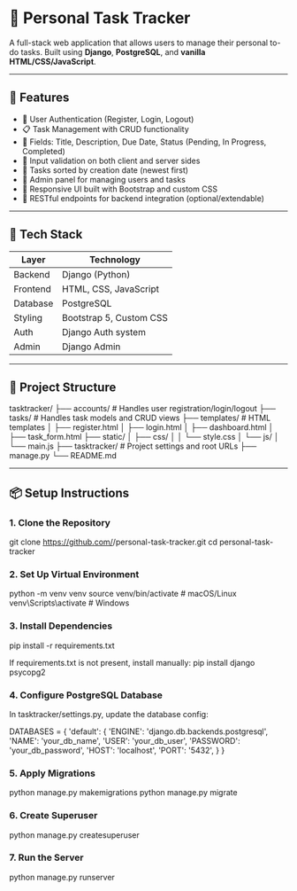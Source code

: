 # 📝 Personal Task Tracker

A full-stack web application that allows users to manage their personal to-do tasks. Built using **Django**, **PostgreSQL**, and **vanilla HTML/CSS/JavaScript**.

---

## 🚀 Features

- 🔐 User Authentication (Register, Login, Logout)
- 📋 Task Management with CRUD functionality
- 📅 Fields: Title, Description, Due Date, Status (Pending, In Progress, Completed)
- 🧠 Input validation on both client and server sides
- 📌 Tasks sorted by creation date (newest first)
- 🧾 Admin panel for managing users and tasks
- 🎨 Responsive UI built with Bootstrap and custom CSS
- 📍 RESTful endpoints for backend integration (optional/extendable)

---

## 🧱 Tech Stack

| Layer     | Technology              |
|-----------|--------------------------|
| Backend   | Django (Python)          |
| Frontend  | HTML, CSS, JavaScript    |
| Database  | PostgreSQL               |
| Styling   | Bootstrap 5, Custom CSS  |
| Auth      | Django Auth system       |
| Admin     | Django Admin             |

---

## 📁 Project Structure
tasktracker/
├── accounts/ # Handles user registration/login/logout
├── tasks/ # Handles task models and CRUD views
├── templates/ # HTML templates
│ ├── register.html
│ ├── login.html
│ ├── dashboard.html
│ ├── task_form.html
├── static/
│ ├── css/
│ │ └── style.css
│ └── js/
│ └── main.js
├── tasktracker/ # Project settings and root URLs
├── manage.py
└── README.md


---

## 📦 Setup Instructions

### 1. Clone the Repository
git clone https://github.com/<your-username>/personal-task-tracker.git
cd personal-task-tracker

### 2. Set Up Virtual Environment
python -m venv venv
source venv/bin/activate   # macOS/Linux
venv\Scripts\activate      # Windows


### 3. Install Dependencies 
pip install -r requirements.txt

If requirements.txt is not present, install manually: pip install django psycopg2

### 4. Configure PostgreSQL Database 

In tasktracker/settings.py, update the database config:

DATABASES = {
    'default': {
        'ENGINE': 'django.db.backends.postgresql',
        'NAME': 'your_db_name',
        'USER': 'your_db_user',
        'PASSWORD': 'your_db_password',
        'HOST': 'localhost',
        'PORT': '5432',
    }
}

### 5. Apply Migrations

python manage.py makemigrations
python manage.py migrate

### 6. Create Superuser

python manage.py createsuperuser

### 7. Run the Server

python manage.py runserver
